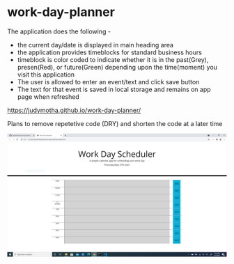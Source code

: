 # work-day-planner

The application does the following -

* the current day/date is displayed in main heading area
* the application provides timeblocks for standard business hours
* timeblock is color coded to indicate whether it is in the past(Grey), presen(Red), or future(Green) depending upon the time(moment) you visit this application
* The user is allowed to enter an event/text and click save button
* The text for that event is saved in local storage and remains on app page when refreshed

https://judymotha.github.io/work-day-planner/

Plans to remove repetetive code (DRY)  and shorten the code at a later time

<img src="./Planner.PNG">
